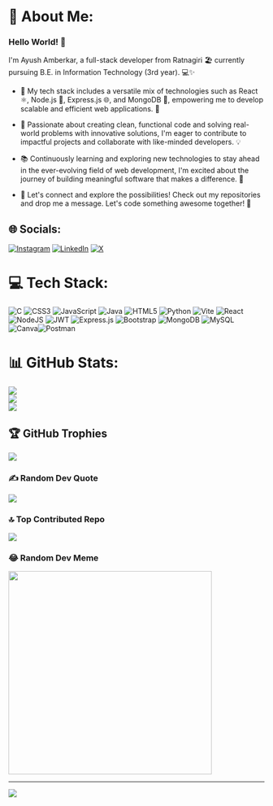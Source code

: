 # 💫 About Me:
### Hello World! 👋

I'm Ayush Amberkar, a full-stack developer from Ratnagiri 🏖️ currently pursuing B.E. in Information Technology (3rd year). 💻✨

- 🚀 My tech stack includes a versatile mix of technologies such as React ⚛️, Node.js 🚀, Express.js 🌐, and MongoDB 🍃, empowering me to develop scalable and efficient web applications. 🔧
  
- 🌟 Passionate about creating clean, functional code and solving real-world problems with innovative solutions, I'm eager to contribute to impactful projects and collaborate with like-minded developers. 💡

- 📚 Continuously learning and exploring new technologies to stay ahead in the ever-evolving field of web development, I'm excited about the journey of building meaningful software that makes a difference. 🌱

- 🔗 Let's connect and explore the possibilities! Check out my repositories and drop me a message. Let's code something awesome together! 🎉



## 🌐 Socials:
[![Instagram](https://img.shields.io/badge/Instagram-%23E4405F.svg?logo=Instagram&logoColor=white)](https://instagram.com/ay_us_h03) [![LinkedIn](https://img.shields.io/badge/LinkedIn-%230077B5.svg?logo=linkedin&logoColor=white)](https://linkedin.com/in/ayush-amberkar) [![X](https://img.shields.io/badge/X-black.svg?logo=X&logoColor=white)](https://x.com/ayush_amberkar) 

# 💻 Tech Stack:
![C](https://img.shields.io/badge/c-%2300599C.svg?style=for-the-badge&logo=c&logoColor=white) ![CSS3](https://img.shields.io/badge/css3-%231572B6.svg?style=for-the-badge&logo=css3&logoColor=white) ![JavaScript](https://img.shields.io/badge/javascript-%23323330.svg?style=for-the-badge&logo=javascript&logoColor=%23F7DF1E) ![Java](https://img.shields.io/badge/java-%23ED8B00.svg?style=for-the-badge&logo=openjdk&logoColor=white) ![HTML5](https://img.shields.io/badge/html5-%23E34F26.svg?style=for-the-badge&logo=html5&logoColor=white) ![Python](https://img.shields.io/badge/python-3670A0?style=for-the-badge&logo=python&logoColor=ffdd54)  ![Vite](https://img.shields.io/badge/vite-%23646CFF.svg?style=for-the-badge&logo=vite&logoColor=white) ![React](https://img.shields.io/badge/react-%2320232a.svg?style=for-the-badge&logo=react&logoColor=%2361DAFB) ![NodeJS](https://img.shields.io/badge/node.js-6DA55F?style=for-the-badge&logo=node.js&logoColor=white) ![JWT](https://img.shields.io/badge/JWT-black?style=for-the-badge&logo=JSON%20web%20tokens) ![Express.js](https://img.shields.io/badge/express.js-%23404d59.svg?style=for-the-badge&logo=express&logoColor=%2361DAFB) ![Bootstrap](https://img.shields.io/badge/bootstrap-%238511FA.svg?style=for-the-badge&logo=bootstrap&logoColor=white) ![MongoDB](https://img.shields.io/badge/MongoDB-%234ea94b.svg?style=for-the-badge&logo=mongodb&logoColor=white) ![MySQL](https://img.shields.io/badge/mysql-%2300000f.svg?style=for-the-badge&logo=mysql&logoColor=white) ![Canva](https://img.shields.io/badge/Canva-%2300C4CC.svg?style=for-the-badge&logo=Canva&logoColor=white)![Postman](https://img.shields.io/badge/Postman-FF6C37?style=for-the-badge&logo=postman&logoColor=white)
# 📊 GitHub Stats:
![](https://github-readme-stats.vercel.app/api?username=hubofayush&theme=dark&hide_border=false&include_all_commits=false&count_private=true)<br/>
![](https://github-readme-streak-stats.herokuapp.com/?user=hubofayush&theme=dark&hide_border=false)<br/>
![](https://github-readme-stats.vercel.app/api/top-langs/?username=hubofayush&theme=dark&hide_border=false&include_all_commits=false&count_private=true&layout=compact)

## 🏆 GitHub Trophies
![](https://github-profile-trophy.vercel.app/?username=hubofayush&theme=monokai&no-frame=false&no-bg=true&margin-w=4)

### ✍️ Random Dev Quote
![](https://quotes-github-readme.vercel.app/api?type=horizontal&theme=radical)

### 🔝 Top Contributed Repo
![](https://github-contributor-stats.vercel.app/api?username=hubofayush&limit=5&theme=monokai&combine_all_yearly_contributions=true)

### 😂 Random Dev Meme
<img src='https://memer-new.vercel.app/' style="height: 400px;"/>

---
[![](https://visitcount.itsvg.in/api?id=hubofayush&icon=0&color=0)](https://visitcount.itsvg.in)

<!-- Proudly created with GPRM ( https://gprm.itsvg.in ) -->

<!--
**hubofayush/hubofayush** is a ✨ _special_ ✨ repository because its `README.md` (this file) appears on your GitHub profile.

Here are some ideas to get you started:

- 🔭 I’m currently working on ...
- 🌱 I’m currently learning ...
- 👯 I’m looking to collaborate on ...
- 🤔 I’m looking for help with ...
- 💬 Ask me about ...
- 📫 How to reach me: ...
- 😄 Pronouns: ...
- ⚡ Fun fact: ...
-->
